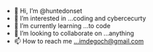 - 👋 Hi, I’m @huntedonset
- 👀 I’m interested in ...coding and cybercecurty
- 🌱 I’m currently learning ...to code
- 💞️ I’m looking to collaborate on ...anything 
- 📫 How to reach me ...imdegoch@gmail.com

<!---
huntedonset/huntedonset is a ✨ special ✨ repository because its `README.md` (this file) appears on your GitHub profile.
You can click the Preview link to take a look at your changes.
--->
